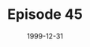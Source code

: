 ---
layout: podcast
title: Episode 45 
number: 45
subtitle: 
summary: 
date: 1999-12-31
location: https://dl.dropboxusercontent.com/s/o65rkbys5sp2cbj/watir_podcast_45.mp3?dl=0
size: 
duration: 
---